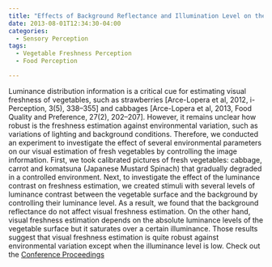 ```yaml
---
title: "Effects of Background Reflectance and Illumination Level on the Estimated Freshness of Vegetables"
date: 2013-08-01T12:34:30-04:00
categories:
  - Sensory Perception
tags:
  - Vegetable Freshness Perception
  - Food Perception

---
```


Luminance distribution information is a critical cue for estimating visual freshness of vegetables, such
as strawberries [Arce-Lopera et al, 2012, i-Perception, 3(5), 338–355] and cabbages [Arce-Lopera et al,
2013, Food Quality and Preference, 27(2), 202–207]. However, it remains unclear how robust is the
freshness estimation against environmental variation, such as variations of lighting and background
conditions. Therefore, we conducted an experiment to investigate the effect of several environmental
parameters on our visual estimation of fresh vegetables by controlling the image information. First, we
took calibrated pictures of fresh vegetables: cabbage, carrot and komatsuna (Japanese Mustard Spinach)
that gradually degraded in a controlled environment. Next, to investigate the effect of the luminance
contrast on freshness estimation, we created stimuli with several levels of luminance contrast between
the vegetable surface and the background by controlling their luminance level. As a result, we found
that the background reflectance do not affect visual freshness estimation. On the other hand, visual
freshness estimation depends on the absolute luminance levels of the vegetable surface but it saturates
over a certain illuminance. Those results suggest that visual freshness estimation is quite robust against
environmental variation except when the illuminance level is low. 
Check out the [Conference Proceedings][URL] 

[URL]:   https://journals.sagepub.com/toc/peca/42/1_suppl